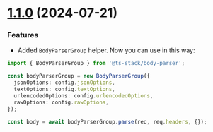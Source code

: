 <a name="1.1.0"></a>
# [1.1.0](https://github.com/ditsmod/ditsmod/releases/tag/1.1.0) (2024-07-21)

### Features

- Added `BodyParserGroup` helper. Now you can use in this way:

```ts
import { BodyParserGroup } from '@ts-stack/body-parser';

const bodyParserGroup = new BodyParserGroup({
  jsonOptions: config.jsonOptions,
  textOptions: config.textOptions,
  urlencodedOptions: config.urlencodedOptions,
  rawOptions: config.rawOptions,
});

const body = await bodyParserGroup.parse(req, req.headers, {});
```
